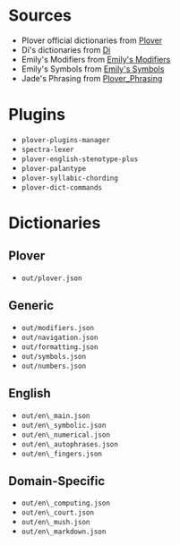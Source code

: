 # Sources

- Plover official dictionaries from [Plover](https://github.com/openstenoproject/plover)
- Di's dictionaries from [Di](https://github.com/didoesdigital/steno-dictionaries)
- Emily's Modifiers from [Emily's Modifiers](https://github.com/EPLHREU/emily-modifiers)
- Emily's Symbols from [Emily's Symbols](https://github.com/EPLHREU/emily-symbols)
- Jade's Phrasing from [Plover\_Phrasing](https://github.com/Jade-GG/plover\_phrasing)

# Plugins

- `plover-plugins-manager`
- `spectra-lexer`
- `plover-english-stenotype-plus`
- `plover-palantype`
- `plover-syllabic-chording`
- `plover-dict-commands`

# Dictionaries

## Plover

- `out/plover.json`

## Generic

- `out/modifiers.json`
- `out/navigation.json`
- `out/formatting.json`
- `out/symbols.json`
- `out/numbers.json`

## English

- `out/en\_main.json`
- `out/en\_symbolic.json`
- `out/en\_numerical.json`
- `out/en\_autophrases.json`
- `out/en\_fingers.json`

## Domain-Specific

- `out/en\_computing.json`
- `out/en\_court.json`
- `out/en\_mush.json`
- `out/en\_markdown.json`

